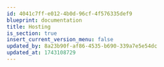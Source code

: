 ```yaml
---
id: 4041c7ff-e012-4b0d-96cf-4f576335def9
blueprint: documentation
title: Hosting
is_section: true
insert_current_version_menu: false
updated_by: 8a23b90f-af86-4535-b690-339a7e5e54dc
updated_at: 1743108729
---
```


